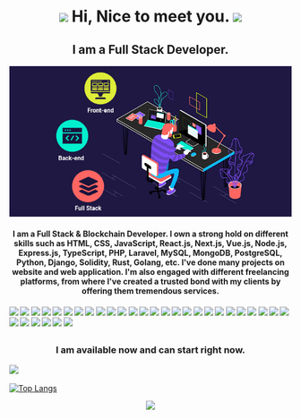 <h1 align="center">
  <img src="https://media.giphy.com/media/hvRJCLFzcasrR4ia7z/giphy.gif" width="28">
  Hi, Nice to meet you.
  <img src="https://media.giphy.com/media/hvRJCLFzcasrR4ia7z/giphy.gif" width="28">
</h1>
<h2 align="center">I am a Full Stack Developer.</h2>
<p align="center">
  <img src="https://github.com/icedev528/icedev528/blob/main/Logo.gif" />
</p>

<h4 align="center">I am a Full Stack & Blockchain Developer. I own a strong hold on different skills such as HTML, CSS, JavaScript, React.js, Next.js, Vue.js, Node.js, Express.js, TypeScript, PHP, Laravel, MySQL, MongoDB, PostgreSQL, Python, Django, Solidity, Rust, Golang, etc. I've done many projects on website and web application. I'm also engaged with different freelancing platforms, from where I've created a trusted bond with my clients by offering them tremendous services.</h4>

#### ![](https://img.shields.io/badge/React-blue) ![](https://img.shields.io/badge/PHP-blue) ![](https://img.shields.io/badge/Django-blue) ![](https://img.shields.io/badge/Python-blue) ![](https://img.shields.io/badge/Vue-blue) ![](https://img.shields.io/badge/Nuxt-blue)  ![](https://img.shields.io/badge/Typescript-blue) ![](https://img.shields.io/badge/Next-blue) ![](https://img.shields.io/badge/Node-blue) ![](https://img.shields.io/badge/Express-blue) ![](https://img.shields.io/badge/Database-blue) ![](https://img.shields.io/badge/Tailwind-blue) ![](https://img.shields.io/badge/AWS-blue) ![](https://img.shields.io/badge/Azure-blue) ![](https://img.shields.io/badge/Web3.js-blue) ![](https://img.shields.io/badge/Ethers.js-blue) ![](https://img.shields.io/badge/Blockchain-blue) ![](https://img.shields.io/badge/Ethereum-blue) ![](https://img.shields.io/badge/Solidity-blue) ![](https://img.shields.io/badge/Solana-blue) ![](https://img.shields.io/badge/Tezos-blue) ![](https://img.shields.io/badge/Angular-blue) ![](https://img.shields.io/badge/Web3-blue) ![](https://img.shields.io/badge/SmartContract-blue) ![](https://img.shields.io/badge/Golang-blue) ![](https://img.shields.io/badge/Rust-blue) ![](https://img.shields.io/badge/PostgreSQL-blue) ![](https://img.shields.io/badge/AWS-blue)  ![](https://img.shields.io/badge/Laravel-blue) ![](https://img.shields.io/badge/CI-blue) ![](https://img.shields.io/badge/WordPress-blue) ![](https://img.shields.io/badge/Bubble.io-blue)

##

<h3 align="center">I am available now and can start right now.</h3>

<img src="https://activity-graph.herokuapp.com/graph?username=masculus&bg_color=000000&color=00ffff&line=00ffff&point=ffffff&area=true&hide_border=true"/>
<br/>

[![Top Langs](https://github-readme-stats.vercel.app/api/top-langs?username=masculus&hide=PHP,c,smarty,blade&theme=radical&hide_border=true)](https://github.com/anuraghazra/github-readme-stats)

<p align="center" style="margin-bottom: 10px;">
    <img src="https://github-profile-trophy.vercel.app/?username=masculus&column=7&theme=onedark"/>
</p>

